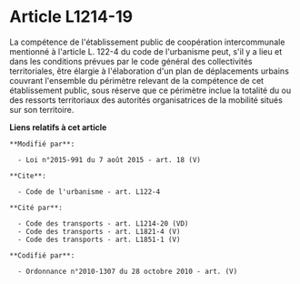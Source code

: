 # Article L1214-19

La compétence de l'établissement public de coopération intercommunale mentionné à l'article L. 122-4 du code de l'urbanisme
peut, s'il y a lieu et dans les conditions prévues par le code général des collectivités territoriales, être élargie à
l'élaboration d'un plan de déplacements urbains couvrant l'ensemble du périmètre relevant de la compétence de cet
établissement public, sous réserve que ce périmètre inclue la totalité du ou des ressorts territoriaux des autorités
organisatrices de la mobilité situés sur son territoire.

**Liens relatifs à cet article**

	**Modifié par**:

	  - Loi n°2015-991 du 7 août 2015 - art. 18 (V)

	**Cite**:

	  - Code de l'urbanisme - art. L122-4

	**Cité par**:

	  - Code des transports - art. L1214-20 (VD)
	  - Code des transports - art. L1821-4 (V)
	  - Code des transports - art. L1851-1 (V)

	**Codifié par**:

	  - Ordonnance n°2010-1307 du 28 octobre 2010 - art. (V)
